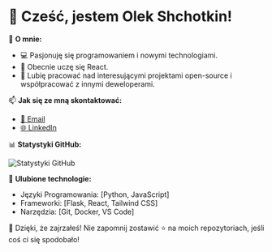 # 👋 Cześć, jestem Olek Shchotkin!

🎯 **O mnie:**
- 💻 Pasjonuję się programowaniem i nowymi technologiami.
- 🌱 Obecnie uczę się React.
- 🚀 Lubię pracować nad interesującymi projektami open-source i współpracować z innymi deweloperami.

📫 **Jak się ze mną skontaktować:**
- [📧 Email](mailto:alexshch09@gmail.com)
- [🌐 LinkedIn](https://www.linkedin.com/in/olek-shchotkin-82290a30a)

📊 **Statystyki GitHub:**  
  
![Statystyki GitHub](https://github-readme-stats.vercel.app/api?username=Olek-Shch&show_icons=true&theme=radical)

🌟 **Ulubione technologie:**
- Języki Programowania: [Python, JavaScript]
- Frameworki: [Flask, React, Tailwind CSS]
- Narzędzia: [Git, Docker, VS Code]

🎉 Dzięki, że zajrzałeś! Nie zapomnij zostawić ⭐️ na moich repozytoriach, jeśli coś ci się spodobało!
